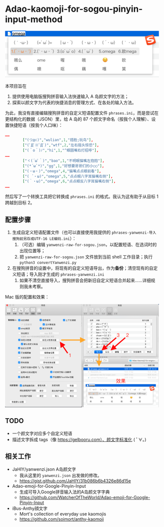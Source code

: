 # Adao-kaomoji-for-sogou-pinyin-input-method

![颜文字导入之后在搜狗拼音使用的样子](usage-Mac.png)

本项目旨在

1. 提供使用电脑版搜狗拼音输入法快速输入 A 岛颜文字的方法；
2. 探索以颜文字为代表的快捷消息的管理方式、在各处的输入方法。

为此，我没有直接编辑搜狗拼音的自定义短语配置文件 `phrases.ini`，而是尝试在更结构化的数据（JSON）里，给 A 岛的 87 个颜文字命名（按我个人理解）、设置快捷短语（按我个人口味）：

```json
……
		["(つд⊂)","wulian",1,"捂脸;玩鸟"],
        ["(ﾟДﾟ≡ﾟДﾟ)","wtf",2,"左右摇头惊恐"],
        ["(＾o＾)ﾉ","hi",1,"^眼圆嘴右打招呼"],
……
        ["ヾ(´ωﾟ｀)","bao",1,"不明眼猫嘴左抱抱"],
        ["(*´ω`*)","gg",1,"好想要哥哥们的小○○"],
        ["(・ω・)","omega",4,"猫嘴点点眼前看"],
        ["( ´・ω)","omega",5,"点点眼八字耳猫嘴右侧"],
        ["(｀・ω)","omega",6,"点点眼反八字耳猫嘴右侧"],
……
```

然后写了一个转换工具把它转换成 `phrases.ini` 的格式。我认为这有助于从目标 1 跨越到目标 2。

## 配置步骤

1. 生成自定义短语配置文件（也可以直接使用我提供的 `phrases-yanwenzi-导入搜狗前另存成UTF-16 LE编码.ini`）：
   1. （可选）编辑 `yanwenzi-raw-for-sogou.json`，以配置短语、在选词时的出现位置等；
   2. 把 `yanwenzi-raw-for-sogou.json` 文件放到当前 shell 工作目录；执行 `python3 convertYanwenzi.py`
2. 在搜狗拼音的设置中，将现有的自定义短语导出，作为**备份**；清空现有的自定义短语；导入刚才生成的 `phrases-yanwenzi.ini`
   1. 如果不清空直接导入，搜狗拼音会把新旧自定义短语合并起来……详细规则我未考察。



Mac 版的配置和效果：

![Mac 版的配置和效果](operation-Mac.png)

## TODO

+ 一个颜文字对应多个自定义短语
+ 描述文字拆成 tags（像 https://gelbooru.com）、颜文字标准化 ( ﾟ∀。)

## 相关工作

+ JaHIY/yanwenzi.json A岛颜文字
    + 我从这里的 `yanwenzi.json` 出发做的修改。
    + https://gist.github.com/JaHIY/31b086b6b4326e86d15e
+ Adao-emoji-for-Google-Pinyin-Input
    + 生成可导入Google拼音输入法的A岛颜文字字典
    + https://github.com/WatcherOfTheWorld/Adao-emoji-for-Google-Pinyin-Input
+ iBus-Anthy顔文字
    + Mort's collection of everyday use kaomojis
    + https://github.com/soimort/anthy-kaomoji